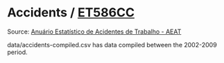 # Accidents / [ET586CC](https://sites.google.com/a/cin.ufpe.br/et586cc/)

Source: [Anuário Estatístico de Acidentes de Trabalho - AEAT](http://dados.gov.br/dataset/anuario-estatistico-de-acidentes-de-trabalho)

data/accidents-compiled.csv has data compiled between the 2002-2009 period.
